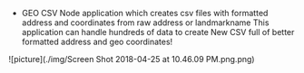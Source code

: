 * GEO CSV
Node application which creates csv files with formatted address and coordinates from raw address or landmarkname
This application can handle hundreds of data to create New CSV full of better formatted address and geo coordinates!

![picture](./img/Screen Shot 2018-04-25 at 10.46.09 PM.png.png)

